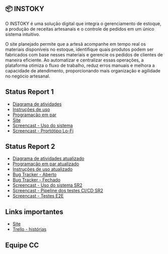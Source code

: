 ## 📦 INSTOKY 
O INSTOKY é uma solução digital que integra o gerenciamento de estoque, a produção de receitas artesanais e o controle de pedidos em um único sistema intuitivo. 

O site planejado permite que a artesã acompanhe em tempo real os materiais disponíveis no estoque, identifique quais produtos podem ser fabricados com base nesses materiais e gerencie os pedidos de clientes de maneira eficiente. Ao automatizar e centralizar essas operações, a plataforma otimiza o fluxo de trabalho, reduz erros manuais e melhora a capacidade de atendimento, proporcionando mais organização e agilidade no negócio artesanal.

## Status Report 1
  - <a href="https://github.com/pedroguswander/projeto_2/blob/3865d9f579056284682641b6a34467a5467648cb/UML_G17.jpg">Diagrama de atividades</a>
  - <a href="https://docs.google.com/document/d/1_2K0o1LP1sweup26paLkoGUYxsEdehawgt9dbDO3Y80/edit?usp=sharing">Instruções de uso</a>
  - <a href="https://docs.google.com/document/d/1u5mceD4fiH91HC_gPHEjvZ7Q35DYXtrxSPeo2snKbt4/edit?usp=sharing">Programação em par</a>
  - <a href="https://djangodeploy-d5cub5dmdwgxa4e9.brazilsouth-01.azurewebsites.net">Site</a>
  - <a href="https://youtu.be/0-bZMzM-L-Y">Screencast - Uso do sistema</a>
  - <a href="https://youtu.be/uBusY2mXmgk?feature=shared">Screencast - Prortótipo Lo-Fi</a>

  ## Status Report 2
  - <a href="">Diagrama de atividades atualizado</a>
  - <a href="https://docs.google.com/document/d/1hbPkFaOfWY0Vu7cfOAuuuBQd6cPRaoAsXX0tzQoUSII/edit?usp=sharing">Programação em par atualizado</a>
  - <a href="https://docs.google.com/document/d/1_2K0o1LP1sweup26paLkoGUYxsEdehawgt9dbDO3Y80/edit?usp=sharing">Instruções de uso atualizado</a>
  - <a href="https://github.com/pedroguswander/projeto_2/blob/main/Bug%20Tracker%20-%20Aberto.png">Bug Tracker - Aberto</a>
  - <a href="https://github.com/pedroguswander/projeto_2/blob/main/Bug%20Tracker%20-%20Fechado.png">Bug Tracker - Fechado</a>
  - <a href="">Screencast - Uso do sistema SR2</a>
  - <a href="https://youtu.be/bKgBUu7CYkQ">Screencast - Pipeline dos testes CI/CD SR2</a>
  - <a href="">Screencast - Testes E2E</a>

  ## Links importantes
  - <a href="https://djangodeploy-d5cub5dmdwgxa4e9.brazilsouth-01.azurewebsites.net">Site</a>
  - <a href="">Trello - histórias</a>

  ## Equipe CC
